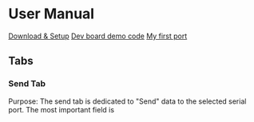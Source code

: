 # User Manual
[Download & Setup](setup.md)
[Dev board demo code](dev-board.md)
[My first port](first-steps.md)

## Tabs
### Send Tab
Purpose: The send tab is dedicated to "Send" data to the selected serial port.
The most important field is 
